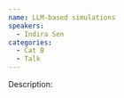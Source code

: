 ```yaml
---
name: LLM-based simulations
speakers:
  - Indira Sen
categories:
  - Cat B
  - Talk
---
```


Description:
